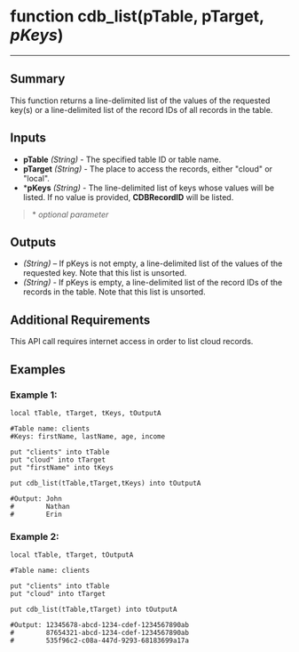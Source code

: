 # function cdb_list(pTable, pTarget, *pKeys*)
---
## Summary
This function returns a line-delimited list of the values of the requested key(s) or a line-delimited list of the record IDs of all records in the table.

## Inputs
* **pTable** *(String)* - The specified table ID or table name.
* **pTarget** *(String)* - The place to access the records, either "cloud" or "local".
* \***pKeys** *(String)* - The line-delimited list of keys whose values will be listed. If no value is provided, **CDBRecordID** will be listed.

> \* _optional parameter_

## Outputs
* *(String)* – If pKeys is not empty, a line-delimited list of the values of the requested key. Note that this list is unsorted.
* *(String)* - If pKeys is empty, a line-delimited list of the record IDs of the records in the table. Note that this list is unsorted.

## Additional Requirements
This API call requires internet access in order to list cloud records.

## Examples
### Example 1:
```livecodeserver
local tTable, tTarget, tKeys, tOutputA

#Table name: clients
#Keys: firstName, lastName, age, income

put "clients" into tTable
put "cloud" into tTarget
put "firstName" into tKeys

put cdb_list(tTable,tTarget,tKeys) into tOutputA

#Output: John
#        Nathan
#        Erin
```
### Example 2:
```
local tTable, tTarget, tOutputA

#Table name: clients

put "clients" into tTable
put "cloud" into tTarget

put cdb_list(tTable,tTarget) into tOutputA

#Output: 12345678-abcd-1234-cdef-1234567890ab
#        87654321-abcd-1234-cdef-1234567890ab
#        535f96c2-c08a-447d-9293-68183699a17a
```